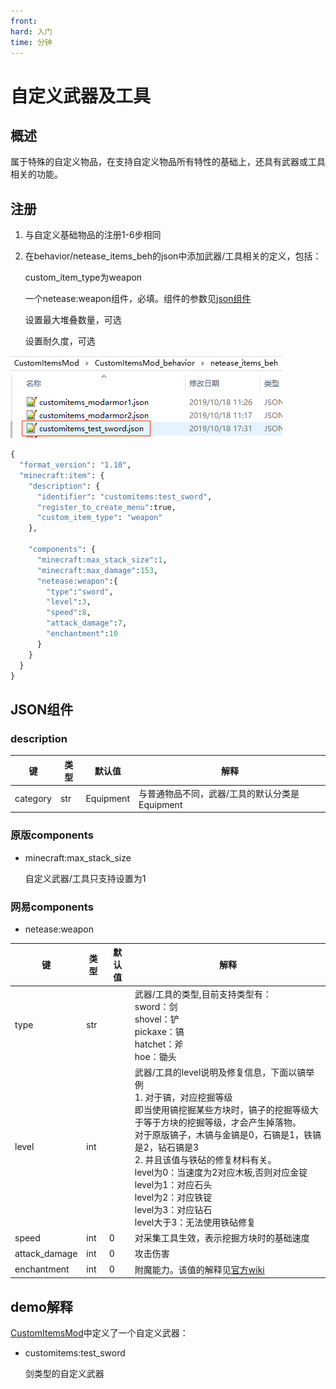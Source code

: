 ```yaml
---
front: 
hard: 入门
time: 分钟
---
```


# 自定义武器及工具

## 概述

属于特殊的自定义物品，在支持自定义物品所有特性的基础上，还具有武器或工具相关的功能。



## 注册

1. 与自定义基础物品的注册1-6步相同

2. 在behavior/netease_items_beh的json中添加武器/工具相关的定义，包括：

   custom_item_type为weapon

   一个netease:weapon组件，必填。组件的参数见[json组件](#json组件)

   设置最大堆叠数量，可选
   
   设置耐久度，可选

![avatar](./picture/customitem/tool1.png)



```python
{
  "format_version": "1.10",
  "minecraft:item": {
    "description": {
      "identifier": "customitems:test_sword",
      "register_to_create_menu":true,
      "custom_item_type": "weapon"
    },

    "components": {
      "minecraft:max_stack_size":1,
      "minecraft:max_damage":153,
      "netease:weapon":{
        "type":"sword",
        "level":3,
        "speed":8,
        "attack_damage":7,
        "enchantment":10
      }
    }
  }
}
```



## JSON组件

### description

| 键       | 类型 | 默认值    | 解释                                           |
| -------- | ---- | --------- | ---------------------------------------------- |
| category | str  | Equipment | 与普通物品不同，武器/工具的默认分类是Equipment |

### 原版components

* minecraft:max_stack_size

    自定义武器/工具只支持设置为1

### 网易components

* netease:weapon

| 键            | 类型 | 默认值 | 解释                                                         |
| ------------- | ---- | ------ | ------------------------------------------------------------ |
| type          | str  |        | 武器/工具的类型,目前支持类型有：<br>sword：剑<br>shovel：铲<br>pickaxe：镐<br>hatchet：斧<br>hoe：锄头 |
| level         | int  |        | 武器/工具的level说明及修复信息，下面以镐举例<br>1. 对于镐，对应挖掘等级<br>即当使用镐挖掘某些方块时，镐子的挖掘等级大于等于方块的挖掘等级，才会产生掉落物。<br>对于原版镐子，木镐与金镐是0，石镐是1，铁镐是2，钻石镐是3<br>2. 并且该值与铁砧的修复材料有关。<br>level为0：当速度为2对应木板,否则对应金锭 <br>level为1：对应石头<br>level为2：对应铁锭<br>level为3：对应钻石<br>level大于3：无法使用铁砧修复 |
| speed         | int  | 0      | 对采集工具生效，表示挖掘方块时的基础速度                     |
| attack_damage | int  | 0      | 攻击伤害                                                     |
| enchantment   | int  | 0      | 附魔能力。该值的解释见[官方wiki](https://minecraft-zh.gamepedia.com/index.php?title=%E6%95%99%E7%A8%8B/%E9%99%84%E9%AD%94%E6%9C%BA%E5%88%B6&variant=zh#.E9.AD.94.E5.92.92.E6.98.AF.E5.A6.82.E4.BD.95.E9.80.89.E6.8B.A9.E5.87.BA.E6.9D.A5.E7.9A.84) |



## demo解释

[CustomItemsMod](../../13-模组SDK编程/60-Demo示例.md#CustomItemsMod)中定义了一个自定义武器：

* customitems:test_sword

  剑类型的自定义武器
